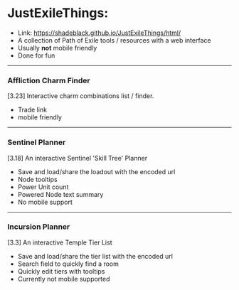 # JustExileThings:

-   Link: https://shadeblack.github.io/JustExileThings/html/
-   A collection of Path of Exile tools / resources with a web interface
-   Usually **not** mobile friendly
-   Done for fun

---

### Affliction Charm Finder

\[3.23\] Interactive charm combinations list / finder.

-   Trade link
-   mobile friendly

---

### Sentinel Planner

\[3.18\] An interactive Sentinel 'Skill Tree' Planner

-   Save and load/share the loadout with the encoded url
-   Node tooltips
-   Power Unit count
-   Powered Node text summary
-   No mobile support

---

### Incursion Planner

\[3.3\] An interactive Temple Tier List

-   Save and load/share the tier list with the encoded url
-   Search field to quickly find a room
-   Quickly edit tiers with tooltips
-   Currently not mobile supported

